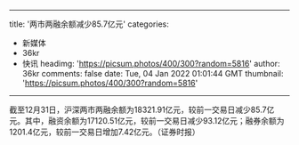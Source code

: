 
---
title: '两市两融余额减少85.7亿元'
categories: 
 - 新媒体
 - 36kr
 - 快讯
headimg: 'https://picsum.photos/400/300?random=5816'
author: 36kr
comments: false
date: Tue, 04 Jan 2022 01:01:44 GMT
thumbnail: 'https://picsum.photos/400/300?random=5816'
---

<div>   
截至12月31日，沪深两市两融余额为18321.91亿元，较前一交易日减少85.7亿元。其中，融资余额为17120.51亿元，较前一交易日减少93.12亿元；融券余额为1201.4亿元，较前一交易日增加7.42亿元。（证券时报）  
</div>
            